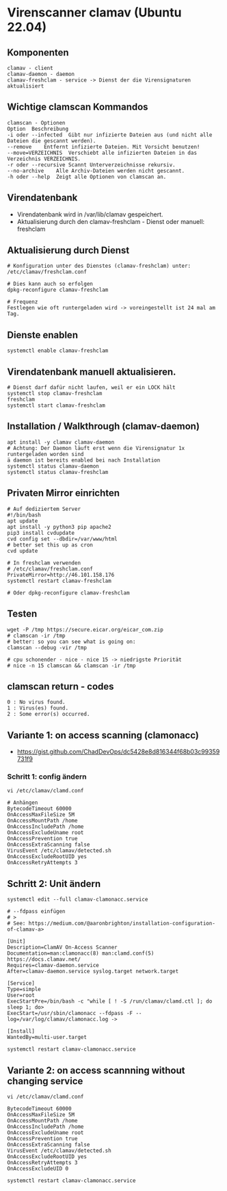 # Virenscanner clamav (Ubuntu 22.04)

## Komponenten 

```
clamav - client 
clamav-daemon - daemon
clamav-freshclam - service -> Dienst der die Virensignaturen aktualisiert 
```

## Wichtige clamscan Kommandos 

```
clamscan - Optionen
Option	Beschreibung
-i oder --infected	Gibt nur infizierte Dateien aus (und nicht alle Dateien die gescannt werden).
--remove	Entfernt infizierte Dateien. Mit Vorsicht benutzen!
--move=VERZEICHNIS	Verschiebt alle infizierten Dateien in das Verzeichnis VERZEICHNIS.
-r oder --recursive	Scannt Unterverzeichnisse rekursiv.
--no-archive	Alle Archiv-Dateien werden nicht gescannt.
-h oder --help	Zeigt alle Optionen von clamscan an.
```

## Virendatenbank 

  * Virendatenbank wird in /var/lib/clamav gespeichert. 
  * Aktualisierung durch den clamav-freshclam - Dienst oder manuell: freshclam 

## Aktualisierung durch Dienst 

```
# Konfiguration unter des Dienstes (clamav-freshclam) unter:
/etc/clamav/freshclam.conf 

# Dies kann auch so erfolgen
dpkg-reconfigure clamav-freshclam

# Frequenz 
Festlegen wie oft runtergeladen wird -> voreingestellt ist 24 mal am Tag.
```

## Dienste enablen 

```
systemctl enable clamav-freshclam
```


## Virendatenbank manuell aktualisieren.

```
# Dienst darf dafür nicht laufen, weil er ein LOCK hält 
systemctl stop clamav-freshclam
freshclam
systemctl start clamav-freshclam 
```

## Installation / Walkthrough (clamav-daemon)

```
apt install -y clamav clamav-daemon
# Achtung: Der Daemon läuft erst wenn die Virensignatur 1x runtergeladen worden sind
ä daemon ist bereits enabled bei nach Installation 
systemctl status clamav-daemon
systemctl status clamav-freshclam

```

## Privaten Mirror einrichten 

```
# Auf dediziertem Server
#!/bin/bash 
apt update
apt install -y python3 pip apache2 
pip3 install cvdupdate 
cvd config set --dbdir=/var/www/html
# better set this up as cron 
cvd update 
```

```
# In freshclam verwenden 
# /etc/clamav/freshclam.conf 
PrivateMirror=http://46.101.158.176
systemctl restart clamav-freshclam 

# Oder dpkg-reconfigure clamav-freshclam 

```



## Testen 

```
wget -P /tmp https://secure.eicar.org/eicar_com.zip
# clamscan -ir /tmp
# better: so you can see what is going on:
clamscan --debug -vir /tmp

# cpu schonender - nice - nice 15 -> niedrigste Priorität  
# nice -n 15 clamscan && clamscan -ir /tmp
```

## clamscan return - codes 

```
0 : No virus found.
1 : Virus(es) found.
2 : Some error(s) occurred.
```

## Variante 1: on access scanning (clamonacc) 

  * https://gist.github.com/ChadDevOps/dc5428e8d816344f68b03c99359731f9

### Schritt 1: config ändern 

```
vi /etc/clamav/clamd.conf 
```

```
# Anhängen
BytecodeTimeout 60000
OnAccessMaxFileSize 5M
OnAccessMountPath /home
OnAccessIncludePath /home
OnAccessExcludeUname root
OnAccessPrevention true
OnAccessExtraScanning false
VirusEvent /etc/clamav/detected.sh
OnAccessExcludeRootUID yes
OnAccessRetryAttempts 3
```

## Schritt 2: Unit ändern 

```
systemctl edit --full clamav-clamonacc.service
```

```
# --fdpass einfügen
# >
# See: https://medium.com/@aaronbrighton/installation-configuration-of-clamav-a>

[Unit]
Description=ClamAV On-Access Scanner
Documentation=man:clamonacc(8) man:clamd.conf(5) https://docs.clamav.net/
Requires=clamav-daemon.service
After=clamav-daemon.service syslog.target network.target

[Service]
Type=simple
User=root
ExecStartPre=/bin/bash -c "while [ ! -S /run/clamav/clamd.ctl ]; do sleep 1; do>
ExecStart=/usr/sbin/clamonacc --fdpass -F --log=/var/log/clamav/clamonacc.log ->

[Install]
WantedBy=multi-user.target
```

```
systemctl restart clamav-clamonacc.service
```



## Variante 2:  on access scannning without changing service 

```
vi /etc/clamav/clamd.conf
```

```
BytecodeTimeout 60000
OnAccessMaxFileSize 5M
OnAccessMountPath /home
OnAccessIncludePath /home
OnAccessExcludeUname root
OnAccessPrevention true
OnAccessExtraScanning false
VirusEvent /etc/clamav/detected.sh
OnAccessExcludeRootUID yes
OnAccessRetryAttempts 3
OnAccessExcludeUID 0
```

```
systemctl restart clamav-clamonacc.service
```



